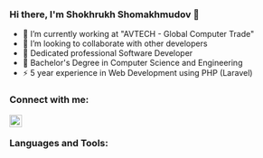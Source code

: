 ### Hi there, I'm Shokhrukh Shomakhmudov 👋

- 🔭 I’m currently working at "AVTECH - Global Computer Trade"
- 👯 I’m looking to collaborate with other developers
- 🥅 Dedicated professional Software Developer
- 🌱 Bachelor's Degree in Computer Science and Engineering 
- ⚡ 5 year experience in Web Development using PHP (Laravel)

[linkedin]: https://www.linkedin.com/in/shokhrukh-shomakhmudov-78068a152

### Connect with me:

[<img align="left" alt="Shokhrukh | LinkedIn" width="22px" src="https://cdn.jsdelivr.net/npm/simple-icons@v3/icons/linkedin.svg" />][linkedin]

<br />

### Languages and Tools:
